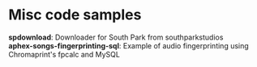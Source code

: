 # Misc code samples

**spdownload**: Downloader for South Park from southparkstudios   
**aphex-songs-fingerprinting-sql**: Example of audio fingerprinting using Chromaprint's fpcalc and MySQL
